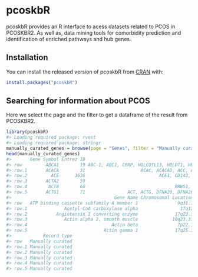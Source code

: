 
<!-- README.md is generated from README.Rmd. Please edit that file -->
# pcoskbR

pcoskbR provides an R interface to acess datasets related to PCOS in PCOSKBR2. As well as, data mining tools for comorbidity prediction and identification of enriched pathways and hub genes.

## Installation

You can install the released version of pcoskbR from [CRAN](https://CRAN.R-project.org) with:

``` r
install.packages("pcoskbR")
```

## Searching for information about PCOS

Here we select the page and the filter to get a dataframe of the result from PCOSKBR2.

``` r
library(pcoskbR)
#> Loading required package: rvest
#> Loading required package: stringr
manually_curated_genes = browse(page = "Genes", filter = "Manually curated")
head(manually_curated_genes)
#>       Gene Symbol Entrez ID                                           Aliases
#> row         ABCA1        19 ABC-1, ABC1, CERP, HDLCQTL13, HDLDT1, HPALP1, TGD
#> row.1       ACACA        31                     ACAC, ACACAD, ACC, ACC1, ACCA
#> row.2         ACE      1636                            ACE1, CD143, DCP, DCP1
#> row.3       ACTA2        59                                             ACTSA
#> row.4        ACTB        60                                  BRWS1, PS1TP5BP1
#> row.5       ACTG1        71                ACT, ACTG, DFNA20, DFNA26, HEL-176
#>                                       Gene Name Chromosomal Location
#> row   ATP binding cassette subfamily A member 1               9q31.1
#> row.1              Acetyl-CoA carboxylase alpha                17q12
#> row.2           Angiotensin I converting enzyme              17q23.3
#> row.3              Actin alpha 2, smooth muscle             10q23.31
#> row.4                                Actin beta               7p22.1
#> row.5                             Actin gamma 1              17q25.3
#>            Record type
#> row   Manually curated
#> row.1 Manually curated
#> row.2 Manually curated
#> row.3 Manually curated
#> row.4 Manually curated
#> row.5 Manually curated
```
